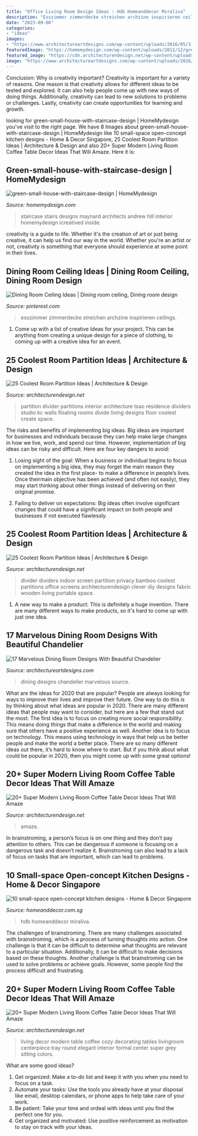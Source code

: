 ```yaml
---
title: "Office Living Room Design Ideas : Hdb Homeanddecor Miraliva"
description: "Esszimmer zimmerdecke streichen archzine inspirieren ceilings"
date: "2023-09-06"
categories:
- "ideas"
images:
- "https://www.architectureartdesigns.com/wp-content/uploads/2016/05/3-84.jpg"
featuredImage: "https://homemydesign.com/wp-content/uploads/2012/12/green-small-house-with-staircase-design.jpg"
featured_image: "https://cdn.architecturendesign.net/wp-content/uploads/2015/11/AD-01-cozy-home-decor-living-room-ideas.jpg"
image: "https://www.architectureartdesigns.com/wp-content/uploads/2016/05/3-84.jpg"
---
```



Conclusion: Why is creativity important?
Creativity is important for a variety of reasons. One reason is that creativity allows for different ideas to be tested and explored. It can also help people come up with new ways of doing things. Additionally, creativity can lead to new solutions to problems or challenges. Lastly, creativity can create opportunities for learning and growth.

	

		
looking for green-small-house-with-staircase-design | HomeMydesign you've visit to the right page. We have 8 Images about green-small-house-with-staircase-design | HomeMydesign like 10 small-space open-concept kitchen designs - Home &amp; Decor Singapore, 25 Coolest Room Partition Ideas | Architecture &amp; Design and also 20+ Super Modern Living Room Coffee Table Decor Ideas That Will Amaze. Here it is:
		
    
## Green-small-house-with-staircase-design | HomeMydesign

<img loading=lazy src="https://homemydesign.com/wp-content/uploads/2012/12/green-small-house-with-staircase-design.jpg" onerror="this.onerror=null;this.src='https://tse3.mm.bing.net/th?id=OIP.OrOVL_ggNi8RbZvzz1NpSgHaKn&amp;pid=15.1';" alt="green-small-house-with-staircase-design | HomeMydesign">

_Source: homemydesign.com_

>staircase stairs designs maynard architects andrew hill interior homemydesign icreatived inside. 

	

creativity is a guide to life. Whether it's the creation of art or just being creative, it can help us find our way in the world. Whether you're an artist or not, creativity is something that everyone should experience at some point in their lives.

    
## Dining Room Ceiling Ideas | Dining Room Ceiling, Dining Room Design

<img loading=lazy src="https://i.pinimg.com/736x/90/6b/c9/906bc94b110554ddbc8b44203033ac2f.jpg" onerror="this.onerror=null;this.src='https://tse1.mm.bing.net/th?id=OIP.9Y_Q7EossG_JD72iY4NyXQAAAA&amp;pid=15.1';" alt="Dining Room Ceiling Ideas | Dining room ceiling, Dining room design">

_Source: pinterest.com_

>esszimmer zimmerdecke streichen archzine inspirieren ceilings. 

	

1. Come up with a list of creative Ideas for your project. This can be anything from creating a unique design for a piece of clothing, to coming up with a creative idea for an event.

    
## 25 Coolest Room Partition Ideas | Architecture &amp; Design

<img loading=lazy src="http://cdn.architecturendesign.net/wp-content/uploads/2014/08/559.jpg" onerror="this.onerror=null;this.src='https://tse2.mm.bing.net/th?id=OIP.ezvH4qoRj1glBCBnrbwgYgHaLH&amp;pid=15.1';" alt="25 Coolest Room Partition Ideas | Architecture &amp; Design">

_Source: architecturendesign.net_

>partition divider partitions interior architecture tsao residence dividers studio kc walls floating rooms divide living designs floor coolest create space. 

	

The risks and benefits of implementing big ideas.
Big ideas are important for businesses and individuals because they can help make large changes in how we live, work, and spend our time. However, implementation of big ideas can be risky and difficult. Here are four key dangers to avoid:
1. Losing sight of the goal: When a business or individual begins to focus on implementing a big idea, they may forget the main reason they created the idea in the first place- to make a difference in people’s lives. Once theirmain objective has been achieved (and often not easily), they may start thinking about other things instead of delivering on their original promise.

2. Failing to deliver on expectations: Big ideas often involve significant changes that could have a significant impact on both people and businesses if not executed flawlessly.

    
## 25 Coolest Room Partition Ideas | Architecture &amp; Design

<img loading=lazy src="http://cdn.architecturendesign.net/wp-content/uploads/2014/08/2239.jpg" onerror="this.onerror=null;this.src='https://tse4.mm.bing.net/th?id=OIP.ecpa_7Gskj2Q6siJYP2MYQAAAA&amp;pid=15.1';" alt="25 Coolest Room Partition Ideas | Architecture &amp; Design">

_Source: architecturendesign.net_

>divider dividers indoor screen partition privacy bamboo coolest partitions office screens architecturendesign clever diy designs fabric wooden living portable space. 

	

1. A new way to make a product: This is definitely a huge invention. There are many different ways to make products, so it's hard to come up with just one idea.

    
## 17 Marvelous Dining Room Designs With Beautiful Chandelier

<img loading=lazy src="https://www.architectureartdesigns.com/wp-content/uploads/2016/05/3-84.jpg" onerror="this.onerror=null;this.src='https://tse2.mm.bing.net/th?id=OIP.HJg24PopXFgClXYYQRaVogHaK8&amp;pid=15.1';" alt="17 Marvelous Dining Room Designs With Beautiful Chandelier">

_Source: architectureartdesigns.com_

>dining designs chandelier marvelous source. 

	

What are the ideas for 2020 that are popular?
People are always looking for ways to improve their lives and improve their future. One way to do this is by thinking about what ideas are popular in 2020. There are many different ideas that people may want to consider, but here are a few that stand out the most: 
The first idea is to focus on creating more social responsibility. This means doing things that make a difference in the world and making sure that others have a positive experience as well. Another idea is to focus on technology. This means using technology in ways that help us be better people and make the world a better place. 
There are so many different ideas out there, it’s hard to know where to start. But if you think about what could be popular in 2020, then you might come up with some great options!

    
## 20+ Super Modern Living Room Coffee Table Decor Ideas That Will Amaze

<img loading=lazy src="https://cdn.architecturendesign.net/wp-content/uploads/2015/11/AD-01-cozy-home-decor-living-room-ideas.jpg" onerror="this.onerror=null;this.src='https://tse3.mm.bing.net/th?id=OIP.oJ5JVPazshdY9Lwz262-1gHaLH&amp;pid=15.1';" alt="20+ Super Modern Living Room Coffee Table Decor Ideas That Will Amaze">

_Source: architecturendesign.net_

>amaze. 

	

In brainstroming, a person’s focus is on one thing and they don’t pay attention to others. This can be dangerous if someone is focusing on a dangerous task and doesn’t realize it. Brainstroming can also lead to a lack of focus on tasks that are important, which can lead to problems.

    
## 10 Small-space Open-concept Kitchen Designs - Home &amp; Decor Singapore

<img loading=lazy src="https://media.homeanddecor.com.sg/public/2016/09/42809-compact-style-three-room-hdb-flat_0_1.jpg" onerror="this.onerror=null;this.src='https://tse3.mm.bing.net/th?id=OIP.sSxG5hsMFvtFoYbVPfBxyAHaLG&amp;pid=15.1';" alt="10 small-space open-concept kitchen designs - Home &amp; Decor Singapore">

_Source: homeanddecor.com.sg_

>hdb homeanddecor miraliva. 

	

The challenges of brainstroming.
There are many challenges associated with brainstroming, which is a process of turning thoughts into action. One challenge is that it can be difficult to determine what thoughts are relevant to a particular situation. Additionally, it can be difficult to make decisions based on these thoughts. Another challenge is that brainstroming can be used to solve problems or achieve goals. However, some people find the process difficult and frustrating.

    
## 20+ Super Modern Living Room Coffee Table Decor Ideas That Will Amaze

<img loading=lazy src="http://cdn.architecturendesign.net/wp-content/uploads/2015/11/AD-09-modern-cozy-living-room-decor.jpg" onerror="this.onerror=null;this.src='https://tse4.mm.bing.net/th?id=OIP.I9RzrbrkWNa_uls79UX0jgHaLG&amp;pid=15.1';" alt="20+ Super Modern Living Room Coffee Table Decor Ideas That Will Amaze">

_Source: architecturendesign.net_

>living decor modern table coffee cozy decorating tables livingroom centerpiece tray round elegant interior formal center super grey sitting colors. 

	

What are some good ideas?
1. Get organized: Make a to-do list and keep it with you when you need to focus on a task.
2. Automate your tasks: Use the tools you already have at your disposal like email, desktop calendars, or phone apps to help take care of your work.
3. Be patient: Take your time and ordeal with ideas until you find the perfect one for you.
4. Get organized and motivated: Use positive reinforcement as motivation to stay on track with your ideas.

